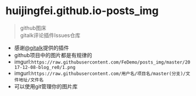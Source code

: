 # huijingfei.github.io-posts_img

>github图床    
>gitalk评论插件Issues仓库  


- 感谢[@gitalk](https://github.com/gitalk/gitalk)提供的插件
- github项目中的图片都是有规律的
- imgurl:`https://raw.githubusercontent.com/FeDemo/posts_img/master/2017-12-08-blog_re0/1.png`
- imgurl:`https://raw.githubusercontent.com/用户名/项目名/master(分支)/文件地址/文件名`
- 可以使用git管理你的图片库
